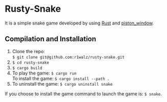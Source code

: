 # Rusty-Snake

It is a simple snake game developed by using [Rust](https://rust-lang.org/) and [piston_window](https://github.com/PistonDevelopers/piston_window).

## Compilation and Installation

1. Clone the repo:  \
`$ git clone git@github.com:r1walz/rusty-snake.git`
2. `$ cd rusty-snake`
3. `$ cargo build`
4. To play the game: `$ cargo run`  \
To install the game: `$ cargo install --path .`
5. To uninstall the game: `$ cargo uninstall snake`

If you choose to install the game command to launch the game is: `$ snake`.
